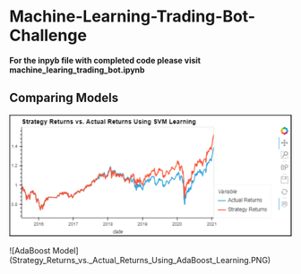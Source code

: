 # Machine-Learning-Trading-Bot-Challenge

<b> For the inpyb file with completed code please visit machine_learing_trading_bot.ipynb </b>

## Comparing Models

![SVM Model](Strategy_Returns_vs._Actual_Returns_Using_SVM_Learning.PNG)

![AdaBoost Model] (Strategy_Returns_vs._Actual_Returns_Using_AdaBoost_Learning.PNG)
